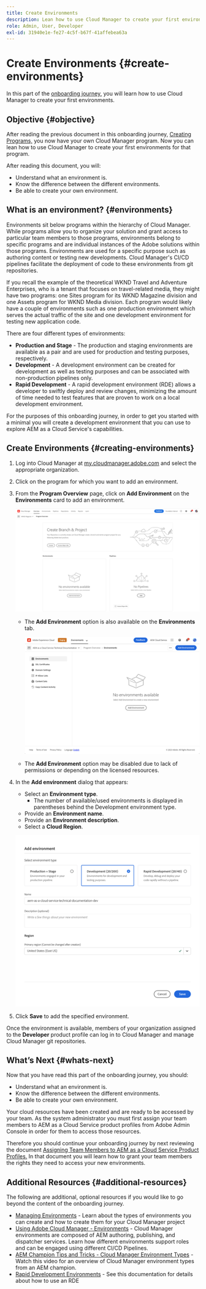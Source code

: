 ```yaml
---
title: Create Environments
description: Lean how to use Cloud Manager to create your first environments.
role: Admin, User, Developer
exl-id: 31940e1e-fe27-4c5f-b67f-41affebea63a
---
```

# Create Environments {#create-environments}

In this part of the [onboarding journey,](overview.md) you will learn how to use Cloud Manager to create your first environments.

## Objective {#objective}

After reading the previous document in this onboarding journey, [Creating Programs,](create-program.md) you now have your own Cloud Manager program. Now you can lean how to use Cloud Manager to create your first environments for that program.

After reading this document, you will:

* Understand what an environment is.
* Know the difference between the different environments.
* Be able to create your own environment.

## What is an environment? {#environments}

Environments sit below programs within the hierarchy of Cloud Manager. While programs allow you to organize your solution and grant access to particular team members to those programs, environments belong to specific programs and are individual instances of the Adobe solutions within those programs. Environments are used for a specific purpose such as authoring content or testing new developments. Cloud Manager's CI/CD pipelines facilitate the deployment of code to these environments from git repositories.

If you recall the example of the theoretical WKND Travel and Adventure Enterprises, who is a tenant that focuses on travel-related media, they might have two programs: one Sites program for its WKND Magazine division and one Assets program for WKND Media division. Each program would likely have a couple of environments such as one production environment which serves the actual traffic of the site and one development environment for testing new application code.

There are four different types of environments:

* **Production and Stage** - The production and staging environments are available as a pair and are used for production and testing purposes, respectively.
* **Development** - A development environment can be created for development as well as testing purposes and can be associated with non-production pipelines only.
* **Rapid Development** - A rapid development environment (RDE) allows a developer to swiftly deploy and review changes, minimizing the amount of time needed to test features that are proven to work on a local development environment.

For the purposes of this onboarding journey, in order to get you started with a minimal you will create a development environment that you can use to explore AEM as a Cloud Service's capabilities.

## Create Environments {#creating-environments}

1. Log into Cloud Manager at [my.cloudmanager.adobe.com](https://my.cloudmanager.adobe.com/) and select the appropriate organization.

1. Click on the program for which you want to add an environment.

1. From the **Program Overview** page, click on **Add Environment** on the **Environments** card to add an environment.

   ![Environments card](/help/implementing/cloud-manager/assets/no-environments.png)

   * The **Add Environment** option is also available on the **Environments** tab.

     ![Environments tab](/help/implementing/cloud-manager/assets/environments-tab.png)

   * The **Add Environment** option may be disabled due to lack of permissions or depending on the licensed resources.
   
1. In the **Add environment** dialog that appears:
   
   * Select an **Environment type**.
     * The number of available/used environments is displayed in parentheses behind the Development environment type.
   * Provide an **Environment name**.
   * Provide an **Environment description**.
   * Select a **Cloud Region**.

   ![Add environment dialog](/help/implementing/cloud-manager/assets/add-environment2.png)

1. Click **Save** to add the specified environment.

Once the environment is available, members of your organization assigned to the **Developer** product profile can log in to Cloud Manager and manage Cloud Manager git repositories.

## What’s Next {#whats-next}

Now that you have read this part of the onboarding journey, you should:

* Understand what an environment is.
* Know the difference between the different environments.
* Be able to create your own environment.

Your cloud resources have been created and are ready to be accessed by your team. As the system administrator you must first assign your team members to AEM as a Cloud Service product profiles from Adobe Admin Console in order for them to access those resources.

Therefore you should continue your onboarding journey by next reviewing the document [Assigning Team Members to AEM as a Cloud Service Product Profiles.](assign-profiles-aem.md)  In that document you will learn how to grant your team members the rights they need to access your new environments.

## Additional Resources {#additional-resources}

The following are additional, optional resources if you would like to go beyond the content of the onboarding journey.

* [Managing Environments](/help/implementing/cloud-manager/manage-environments.md) - Learn about the types of environments you can create and how to create them for your Cloud Manager project
* [Using Adobe Cloud Manager - Environments](https://experienceleague.adobe.com/docs/experience-manager-learn/cloud-service/cloud-manager/environments.html) - Cloud Manager environments are composed of AEM authoring, publishing, and dispatcher services. Learn how different environments support roles and can be engaged using different CI/CD Pipelines.
* [AEM Champion Tips and Tricks - Cloud Manager Environment Types](https://experienceleague.adobe.com/docs/experience-manager-learn/cloud-service/expert-resources/environment-types.md) - Watch this video for an overview of Cloud Manager environment types from an AEM champion.
* [Rapid Development Environments](/help/implementing/developing/introduction/rapid-development-environments.md) - See this documentation for details about how to use an RDE
